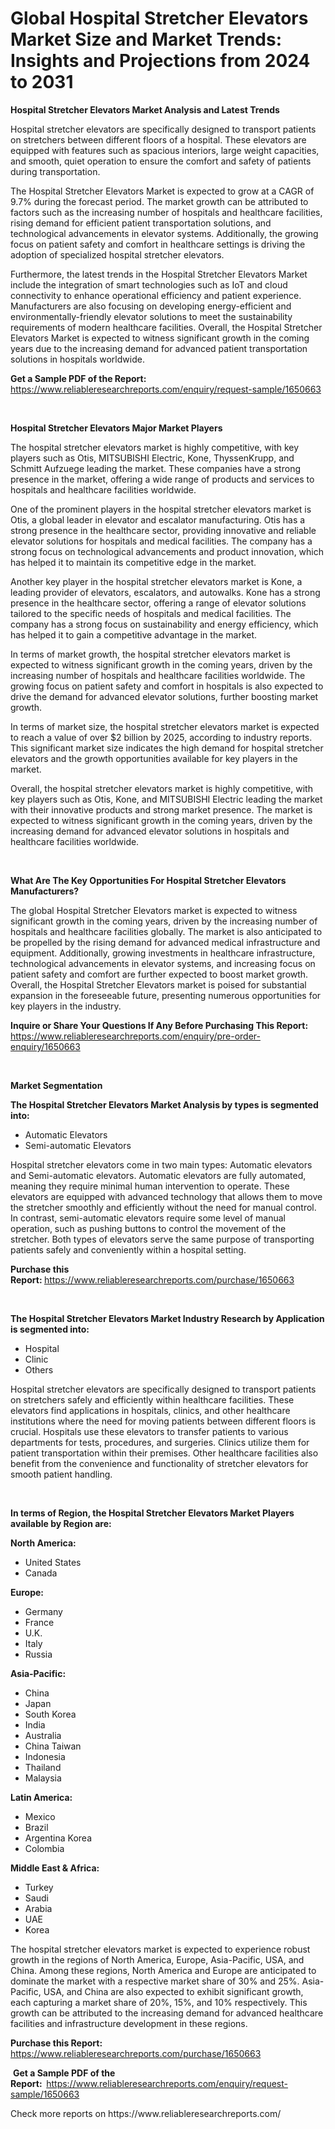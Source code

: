 <p><h1>Global Hospital Stretcher Elevators Market Size and Market Trends: Insights and Projections from 2024 to 2031</h1></p><p><strong>Hospital Stretcher Elevators Market Analysis and Latest Trends</strong></p>
<p><p>Hospital stretcher elevators are specifically designed to transport patients on stretchers between different floors of a hospital. These elevators are equipped with features such as spacious interiors, large weight capacities, and smooth, quiet operation to ensure the comfort and safety of patients during transportation.</p><p>The Hospital Stretcher Elevators Market is expected to grow at a CAGR of 9.7% during the forecast period. The market growth can be attributed to factors such as the increasing number of hospitals and healthcare facilities, rising demand for efficient patient transportation solutions, and technological advancements in elevator systems. Additionally, the growing focus on patient safety and comfort in healthcare settings is driving the adoption of specialized hospital stretcher elevators.</p><p>Furthermore, the latest trends in the Hospital Stretcher Elevators Market include the integration of smart technologies such as IoT and cloud connectivity to enhance operational efficiency and patient experience. Manufacturers are also focusing on developing energy-efficient and environmentally-friendly elevator solutions to meet the sustainability requirements of modern healthcare facilities. Overall, the Hospital Stretcher Elevators Market is expected to witness significant growth in the coming years due to the increasing demand for advanced patient transportation solutions in hospitals worldwide.</p></p>
<p><strong>Get a Sample PDF of the Report:&nbsp;</strong> <a href="https://www.reliableresearchreports.com/enquiry/request-sample/1650663">https://www.reliableresearchreports.com/enquiry/request-sample/1650663</a></p>
<p>&nbsp;</p>
<p><strong>Hospital Stretcher Elevators Major Market Players</strong></p>
<p><p>The hospital stretcher elevators market is highly competitive, with key players such as Otis, MITSUBISHI Electric, Kone, ThyssenKrupp, and Schmitt Aufzuege leading the market. These companies have a strong presence in the market, offering a wide range of products and services to hospitals and healthcare facilities worldwide.</p><p>One of the prominent players in the hospital stretcher elevators market is Otis, a global leader in elevator and escalator manufacturing. Otis has a strong presence in the healthcare sector, providing innovative and reliable elevator solutions for hospitals and medical facilities. The company has a strong focus on technological advancements and product innovation, which has helped it to maintain its competitive edge in the market.</p><p>Another key player in the hospital stretcher elevators market is Kone, a leading provider of elevators, escalators, and autowalks. Kone has a strong presence in the healthcare sector, offering a range of elevator solutions tailored to the specific needs of hospitals and medical facilities. The company has a strong focus on sustainability and energy efficiency, which has helped it to gain a competitive advantage in the market.</p><p>In terms of market growth, the hospital stretcher elevators market is expected to witness significant growth in the coming years, driven by the increasing number of hospitals and healthcare facilities worldwide. The growing focus on patient safety and comfort in hospitals is also expected to drive the demand for advanced elevator solutions, further boosting market growth.</p><p>In terms of market size, the hospital stretcher elevators market is expected to reach a value of over $2 billion by 2025, according to industry reports. This significant market size indicates the high demand for hospital stretcher elevators and the growth opportunities available for key players in the market. </p><p>Overall, the hospital stretcher elevators market is highly competitive, with key players such as Otis, Kone, and MITSUBISHI Electric leading the market with their innovative products and strong market presence. The market is expected to witness significant growth in the coming years, driven by the increasing demand for advanced elevator solutions in hospitals and healthcare facilities worldwide.</p></p>
<p>&nbsp;</p>
<p><strong>What Are The Key Opportunities For Hospital Stretcher Elevators Manufacturers?</strong></p>
<p><p>The global Hospital Stretcher Elevators market is expected to witness significant growth in the coming years, driven by the increasing number of hospitals and healthcare facilities globally. The market is also anticipated to be propelled by the rising demand for advanced medical infrastructure and equipment. Additionally, growing investments in healthcare infrastructure, technological advancements in elevator systems, and increasing focus on patient safety and comfort are further expected to boost market growth. Overall, the Hospital Stretcher Elevators market is poised for substantial expansion in the foreseeable future, presenting numerous opportunities for key players in the industry.</p></p>
<p><strong>Inquire or Share Your Questions If Any Before Purchasing This Report:</strong> <a href="https://www.reliableresearchreports.com/enquiry/pre-order-enquiry/1650663">https://www.reliableresearchreports.com/enquiry/pre-order-enquiry/1650663</a></p>
<p>&nbsp;</p>
<p><strong>Market Segmentation</strong></p>
<p><strong>The Hospital Stretcher Elevators Market Analysis by types is segmented into:</strong></p>
<p><ul><li>Automatic Elevators</li><li>Semi-automatic Elevators</li></ul></p>
<p><p>Hospital stretcher elevators come in two main types: Automatic elevators and Semi-automatic elevators. Automatic elevators are fully automated, meaning they require minimal human intervention to operate. These elevators are equipped with advanced technology that allows them to move the stretcher smoothly and efficiently without the need for manual control. In contrast, semi-automatic elevators require some level of manual operation, such as pushing buttons to control the movement of the stretcher. Both types of elevators serve the same purpose of transporting patients safely and conveniently within a hospital setting.</p></p>
<p><strong>Purchase this Report:&nbsp;</strong><a href="https://www.reliableresearchreports.com/purchase/1650663">https://www.reliableresearchreports.com/purchase/1650663</a></p>
<p>&nbsp;</p>
<p><strong>The Hospital Stretcher Elevators Market Industry Research by Application is segmented into:</strong></p>
<p><ul><li>Hospital</li><li>Clinic</li><li>Others</li></ul></p>
<p><p>Hospital stretcher elevators are specifically designed to transport patients on stretchers safely and efficiently within healthcare facilities. These elevators find applications in hospitals, clinics, and other healthcare institutions where the need for moving patients between different floors is crucial. Hospitals use these elevators to transfer patients to various departments for tests, procedures, and surgeries. Clinics utilize them for patient transportation within their premises. Other healthcare facilities also benefit from the convenience and functionality of stretcher elevators for smooth patient handling.</p></p>
<p>&nbsp;</p>
<p><strong>In terms of Region, the Hospital Stretcher Elevators Market Players available by Region are:</strong></p>
<p>
    <p> <strong> North America: </strong>
        <ul>
            <li>United States</li>
            <li>Canada</li>
        </ul>
        </p> 
    <p> <strong> Europe: </strong>
        <ul>
            <li>Germany</li>
            <li>France</li>
            <li>U.K.</li>
            <li>Italy</li>
            <li>Russia</li>
        </ul>
        </p> 
    <p> <strong> Asia-Pacific: </strong>
        <ul>
            <li>China</li>
            <li>Japan</li>
            <li>South Korea</li>
            <li>India</li>
            <li>Australia</li>
            <li>China Taiwan</li>
            <li>Indonesia</li>
            <li>Thailand</li>
            <li>Malaysia</li>
        </ul>
        </p> 
    <p> <strong> Latin America: </strong>
        <ul>
            <li>Mexico</li>
            <li>Brazil</li>
            <li>Argentina Korea</li>
            <li>Colombia</li>
        </ul>
        </p> 
    <p> <strong> Middle East & Africa: </strong>
        <ul>
            <li>Turkey</li>
            <li>Saudi</li>
            <li>Arabia</li>
            <li>UAE</li>
            <li>Korea</li>
        </ul>
    </p>
    </p>
<p><p>The hospital stretcher elevators market is expected to experience robust growth in the regions of North America, Europe, Asia-Pacific, USA, and China. Among these regions, North America and Europe are anticipated to dominate the market with a respective market share of 30% and 25%. Asia-Pacific, USA, and China are also expected to exhibit significant growth, each capturing a market share of 20%, 15%, and 10% respectively. This growth can be attributed to the increasing demand for advanced healthcare facilities and infrastructure development in these regions.</p></p>
<p><strong>Purchase this Report: </strong><a href="https://www.reliableresearchreports.com/purchase/1650663">https://www.reliableresearchreports.com/purchase/1650663</a></p>
<p>&nbsp;<strong>Get a Sample PDF of the Report:&nbsp;&nbsp;</strong><a href="https://www.reliableresearchreports.com/enquiry/request-sample/1650663">https://www.reliableresearchreports.com/enquiry/request-sample/1650663</a></p>
<p><strong></strong></p>
<p>Check more reports on https://www.reliableresearchreports.com/</p>